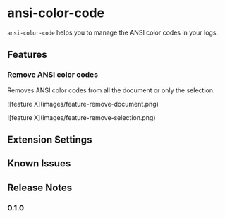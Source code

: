 # ansi-color-code

`ansi-color-code` helps you to manage the ANSI color codes in your logs.

## Features

### Remove ANSI color codes

Removes ANSI color codes from all the document or only the selection.

\!\[feature X\]\(images/feature-remove-document.png\)

\!\[feature X\]\(images/feature-remove-selection.png\)

## Extension Settings

## Known Issues

## Release Notes

### 0.1.0